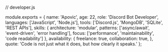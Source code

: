 // developer.js

module.exports = {
  name: 'Apovic',
  age: 22,
  role: 'Discord Bot Developer',
  languages: ['JavaScript', 'Node.js'],
  tools: ['Discord.js', 'MongoDB', 'SQLite', 'REST APIs'],
  skills: {
    architecture: 'modular',
    patterns: ['async/await', 'event-driven', 'error handling'],
    focus: ['performance', 'maintainability', 'code readability']
  },
  availability: {
    freelance: true,
    collaboration: true,
  },
  quote: 'Code is not just what it does, but how clearly it speaks.'
};
